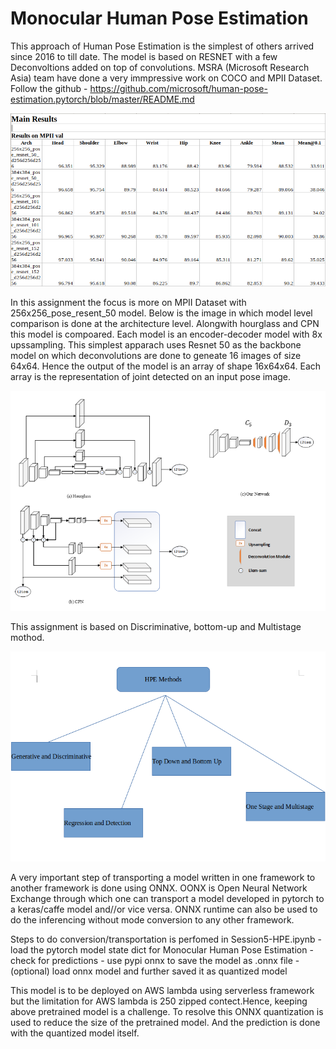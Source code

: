 # Monocular Human Pose Estimation

This approach of Human Pose Estimation is the simplest of others arrived since 2016 to till date. The model is based on RESNET with a few Deconvoltions added on top of convolutions. MSRA (Microsoft Research Asia) team have done a very immpressive work on COCO and MPII Dataset. Follow the github - https://github.com/microsoft/human-pose-estimation.pytorch/blob/master/README.md

![Image](https://github.com/eva4p2/hpe/blob/master/MPII-hpe.png)

In this assignment the focus is more on MPII Dataset with 256x256_pose_resent_50 model. Below is the image in which model level comparison is done at the architecture level. Alongwith hourglass and CPN this model is compoared. Each model is an encoder-decoder model with 8x upssampling. This simplest apparach uses Resnet 50 as the backbone model on which deconvolutions are done to geneate 16 images of size 64x64. Hence the output of the model is an array of shape 16x64x64. Each array is the representation of joint detected on an input pose image.

![Image](https://github.com/eva4p2/hpe/blob/master/model.png)

This assignment is based on Discriminative, bottom-up and Multistage mothod.

![Image](https://github.com/eva4p2/hpe/blob/master/Methods-hpe.png)

A very important step of transporting a model written in one framework to another framework is done using ONNX. OONX is Open Neural Network Exchange through which one can transport a model developed in pytorch to a keras/caffe model and//or vice versa. ONNX runtime can also be used to do the inferencing without mode conversion to any other framework.

Steps to do conversion/transportation is perfomed in Session5-HPE.ipynb
	- load the pytorch model state dict for Monocular Human Pose Estimation
	- check for predictions
	- use pypi onnx to save the model as .onnx file
	- (optional) load onnx model and further saved it as quantized model

This model is to be deployed on AWS lambda using serverless framework but the limitation for AWS lambda is 250 zipped contect.Hence, keeping above pretrained model is a challenge. To resolve this ONNX quantization is used to reduce the size of the pretrained model. And the prediction is done with the quantized model itself.





